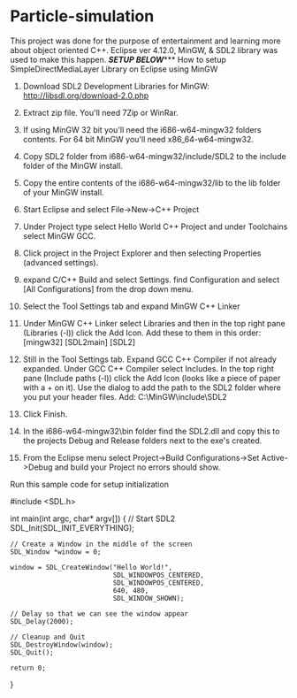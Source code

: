 # Particle-simulation
This project was done for the purpose of entertainment and learning more about object oriented C++. Eclipse ver 4.12.0, MinGW, &amp; SDL2 library was used to make this happen. 
***************************SETUP BELOW******************************
How to setup SimpleDirectMediaLayer Library on Eclipse using MinGW 
1. Download SDL2 Development Libraries for MinGW: http://libsdl.org/download-2.0.php
2. Extract zip file. You'll need  7Zip or WinRar.
3. If using MinGW 32 bit you'll need the i686-w64-mingw32 folders contents. For 64 bit MinGW you'll need x86_64-w64-mingw32. 
4. Copy SDL2 folder from i686-w64-mingw32/include/SDL2 to the include folder of the MinGW install.
5. Copy the entire contents of the i686-w64-mingw32/lib to the lib folder of your MinGW install.
6. Start Eclipse and select File->New->C++ Project
7. Under Project type select Hello World C++ Project and under Toolchains select MinGW GCC.
8. Click project in the Project Explorer and then selecting Properties (advanced settings).
9. expand C/C++ Build and select Settings. find Configuration and select [All Configurations] from the drop down menu.
10. Select the Tool Settings tab and expand MinGW C++ Linker
11. Under MinGW C++ Linker select Libraries and then in the top right pane (Libraries (-l)) click the Add Icon. 
    Add these to them in this order: [mingw32] [SDL2main] [SDL2]
12. Still in the Tool Settings tab. Expand GCC C++ Compiler if not already expanded. Under GCC C++ Compiler select Includes.
    In the top right pane (Include paths (-l)) click the Add Icon (looks like a piece of paper with a + on it).
    Use the dialog to add the path to the SDL2 folder where you put your header files. Add: C:\MinGW\include\SDL2
    
13. Click Finish. 
14. In the i686-w64-mingw32\bin folder find the SDL2.dll and copy this to the projects Debug and Release folders next to the exe's             created.
15. From the Eclipse menu select Project->Build Configurations->Set Active->Debug and build your Project no errors should show. 

Run this sample code for setup initialization 

#include <SDL.h>
 
int main(int argc, char* argv[]) {
    // Start SDL2
    SDL_Init(SDL_INIT_EVERYTHING);
 
    // Create a Window in the middle of the screen
    SDL_Window *window = 0;
 
    window = SDL_CreateWindow("Hello World!",
                              SDL_WINDOWPOS_CENTERED,
                              SDL_WINDOWPOS_CENTERED,
                              640, 480,
                              SDL_WINDOW_SHOWN);
 
    // Delay so that we can see the window appear
    SDL_Delay(2000);
 
    // Cleanup and Quit
    SDL_DestroyWindow(window);
    SDL_Quit();
 
    return 0;
}
